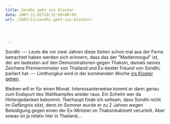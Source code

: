 ```yaml
---
title: Sondhi geht ins Kloster
date: 2007-11-01T20:31:08+00:00
url: /2007/11/sondhi-geht-ins-kloster/




---
```

Sondhi --- Leute die vor zwei Jahren diese Seiten schon mal aus der Ferne betrachtet haben werden sich erinnern, dass das der "Medienmogul" ist, der am lautesten auf den Demonstrationen gegen Thaksin, damals seines Zeichens Premierminister von Thailand und Ex-bester Freund von Sondhi, parliert hat --- Limthongkul wird in der kommenden Woche [ins Kloster gehen][1].

Bleiben will er für einen Monat. Interessanterweise kommt er dann genau zum Endspurt des Wahlkampfes wieder raus. Ein Schelm wer da Hintergedanken bekommt. ?berhaupt finde ich seltsam, dass Sondhi nicht im Gefängnis sitzt, denn im Sommer wurde er zu 2 Jahren wegen Beleidigung gegen einen der Ex-Minister im Thaksinkabinett verurteilt. Aber sowas ist ja relativ hier in Thailand...

 [1]: http://www.nationmultimedia.com/breakingnews/read.php?newsid=30054512
